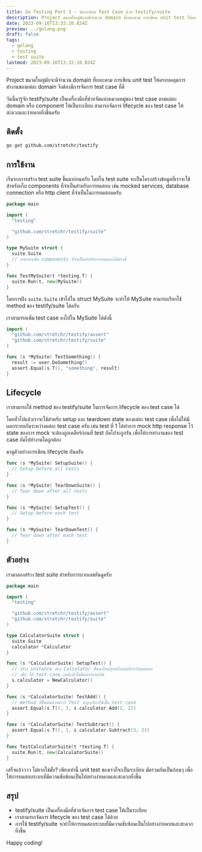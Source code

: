 ```yaml
---
title: Go Testing Part 3 - จัดระเบียบ Test Case ด้วย testify/suite
description: Project ขนาดใหญ่มักจะมีจำนวน domain ที่เยอะตาม การเขียน unit test ให้ครอบคลุมการทำงานของแต่ละ domain จึงต้องมีการจัดการ test case ที่ดี
date: 2023-09-16T13:32:10.824Z
preview: ../golang.png
draft: false
tags:
  - golang
  - testing
  - test suite
lastmod: 2023-09-16T13:32:10.824Z
---
```


Project ขนาดใหญ่มักจะมีจำนวน domain ที่เยอะตาม การเขียน unit test ให้ครอบคลุมการทำงานของแต่ละ domain จึงต้องมีการจัดการ test case ที่ดี

วันนี้มารู้จัก testify/suite เป็นเครื่องมือที่ช่วยจัดแบ่งหมวดหมู่ของ test case ตามแต่ละ domain หรือ component ให้เป็นระเบียบ สามารถจัดการ lifecycle ของ test case ให้สะดวกและง่ายดายยิ่งขึ้นครับ

## ติดตั้ง

```sh
go get github.com/stretchr/testify
```

## การใช้งาน

เริ่มจากการสร้าง test suite ขึ้นมาก่อนครับ โดยใน test suite จะเป็นโครงสร้างข้อมูลที่เราจะใช้สำหรับเก็บ components ที่จำเป็นสำหรับการทดสอบ เช่น mocked services, database connection หรือ http client ที่จำเป็นในการทดสอบครับ

```go
package main

import (
  "testing"

  "github.com/stretchr/testify/suite"
)

type MySuite struct {
  suite.Suite
  // สามารถเพิ่ม components ที่จำเป็นสำหรับการทดสอบได้ตรงนี้
}

func TestMySuite(t *testing.T) {
  suite.Run(t, new(MySuite))
}
```

โดยการฝัง `suite.Suite` เข้าไปใน struct MySuite จะทำให้ MySuite สามารถเรียกใช้ method ของ testify/suite ได้ครับ

เราสามารถเพิ่ม test case ลงไปใน MySuite ได้ดังนี้

```go
import (
  "github.com/stretchr/testify/assert"
  "github.com/stretchr/testify/suite"
)

func (s *MySuite) TestSomething() {
  result := user.DoSomething()
  assert.Equal(s.T(), "something", result)
}
```

## Lifecycle

เราสามารถใช้ method ของ testify/suite ในการจัดการ lifecycle ของ test case ได้

โดยทั่วไปแล้วเราจะใช้สำหรับ setup และ teardown state ของแต่ละ test case เพื่อไม่ให้มีผลกระทบกันระหว่างแต่ละ test case ครับ
เช่น test ที่ 1 ได้ทำการ mock http response ไว้ state ของการ mock จะต้องถูกเคลียร์ก่อนที่ test ถัดไปจะถูกรัน เพื่อให้การทำงานของ test case ถัดไปทำงานไดถูกต้อง

มาดูตัวอย่างการเขียน lifecycle กันครับ

```go
func (s *MySuite) SetupSuite() {
  // Setup before all tests
}

func (s *MySuite) TearDownSuite() {
  // Tear down after all tests
}

func (s *MySuite) SetupTest() {
  // Setup before each test
}

func (s *MySuite) TearDownTest() {
  // Tear down after each test
}
```

## ตัวอย่าง

เรามาลองสร้าง test suite สำหรับการบวกเลขกันดูครับ

```go
package main

import (
  "testing"

  "github.com/stretchr/testify/assert"
  "github.com/stretchr/testify/suite"
)

type CalculatorSuite struct {
  suite.Suite
  calculator *Calculator
}

func (s *CalculatorSuite) SetupTest() {
  // สร้าง instance ของ Calculator ขึ้นมาใหม่ทุกครั้งก่อนที่จะเริ่มทดสอบ
  // เพื่อ ให้ test case แต่ละตัวไม่มีผลกระทบกัน
  s.calculator = NewCalculator()
}

func (s *CalculatorSuite) TestAdd() {
  // method ที่ขึ้นต้นด้วยคำว่า Test จะถูกเรียกใช้เป็น test case
  assert.Equal(s.T(), 3, s.calculator.Add(1, 2))
}

func (s *CalculatorSuite) TestSubtract() {
  assert.Equal(s.T(), 1, s.calculator.Subtract(3, 2))
}

func TestCalculatorSuite(t *testing.T) {
  suite.Run(t, new(CalculatorSuite))
}
```

เสร็จแล้วววว ไม่ยากใช่มั้ย? เพียงเท่านี้ unit test ของเราก็จะเป็นระเบียบ มัดรวมกันเป็นก้อนๆ เพื่อให้การทดสอบระบบที่มีความซับซ้อนเป็นไปอย่างง่ายดายและสะดวกยิ่งขึ้น

## สรุป

- testify/suite เป็นเครื่องมือที่ช่วยจัดการ test case ให้เป็นระเบียบ
- เราสามารถจัดการ lifecycle ของ test case ได้ด้วย
- การใช้ testify/suite จะทำให้การทดสอบระบบที่มีความซับซ้อนเป็นไปอย่างง่ายดายและสะดวกยิ่งขึ้น

Happy coding!
